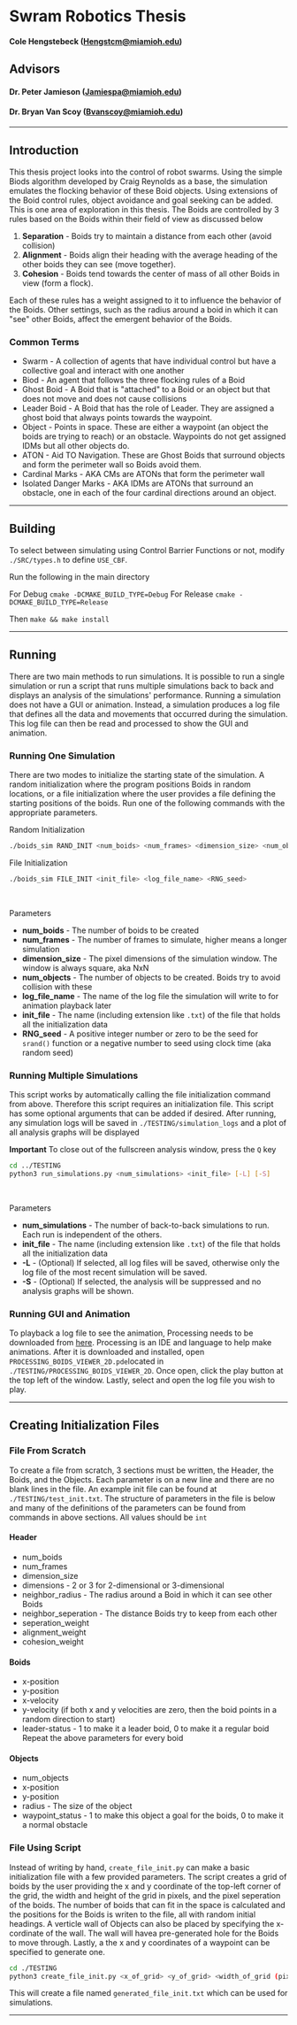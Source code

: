 # Swram Robotics Thesis
#### Cole Hengstebeck (Hengstcm@miamioh.edu)
## Advisors
#### Dr. Peter Jamieson (Jamiespa@miamioh.edu)
#### Dr. Bryan Van Scoy (Bvanscoy@miamioh.edu)

---

## Introduction
This thesis project looks into the control of robot swarms. Using the simple Biods algorithm developed by Craig Reynolds as a base, the simulation emulates the flocking behavior of these Boid objects. Using extensions of the Boid control rules, object avoidance and goal seeking can be added. This is one area of exploration in this thesis. The Boids are controlled by 3 rules based on the Boids within their field of view as discussed below

1. **Separation** - Boids try to maintain a distance from each other (avoid collision)
2. **Alignment** - Boids align their heading with the average heading of the other boids they can see (move together).
3. **Cohesion** - Boids tend towards the center of mass of all other Boids in view (form a flock).

Each of these rules has a weight assigned to it to influence the behavior of the Boids. Other settings, such as the radius around a boid in which it can "see" other Boids, affect the emergent behavior of the Boids.

### Common Terms

- Swarm - A collection of agents that have individual control but have a collective goal and interact with one another
- Biod - An agent that follows the three flocking rules of a Boid
- Ghost Boid - A Boid that is "attached" to a Boid or an object but that does not move and does not cause collisions
- Leader Boid - A Boid that has the role of Leader. They are assigned a ghost boid that always points towards the waypoint.
- Object - Points in space. These are either a waypoint (an object the boids are trying to reach) or an obstacle. Waypoints do not get assigned IDMs but all other objects do.
- ATON - Aid TO Navigation. These are Ghost Boids that surround objects and form the perimeter wall so Boids avoid them.
- Cardinal Marks - AKA CMs are ATONs that form the perimeter wall
- Isolated Danger Marks - AKA IDMs are ATONs that surround an obstacle, one in each of the four cardinal directions around an object.
  

---

## Building


To select between simulating using Control Barrier Functions or not,
modify `./SRC/types.h` to define `USE_CBF`.


Run the following in the main directory

For Debug `cmake -DCMAKE_BUILD_TYPE=Debug`
For Release `cmake -DCMAKE_BUILD_TYPE=Release`

Then `make && make install`

---

## Running

There are two main methods to run simulations. It is possible to run a single simulation or run a script that runs multiple simulations back to back and displays an analysis of the simulations' performance.  Running a simulation does not have a GUI or animation. Instead, a simulation produces a log file that defines all the data and movements that occurred during the simulation. This log file can then be read and processed to show the GUI and animation.

### Running One Simulation

There are two modes to initialize the starting state of the simulation. A random initialization where the program positions Boids in random locations, or a file initialization where the user provides a file defining the starting positions of the boids. Run one of the following commands with the appropriate parameters.

Random Initialization
```bash
./boids_sim RAND_INIT <num_boids> <num_frames> <dimension_size> <num_objects> <log_file_name> <RNG_seed>
```

File Initialization
```bash
./boids_sim FILE_INIT <init_file> <log_file_name> <RNG_seed>
```
<br>

Parameters
- **num_boids** - The number of boids to be created
- **num_frames** - The number of frames to simulate, higher means a longer simulation
- **dimension_size** - The pixel dimensions of the simulation window. The window is always square, aka NxN
- **num_objects** - The number of objects to be created. Boids try to avoid collision with these
- **log_file_name** - The name of the log file the simulation will write to for animation playback later
- **init_file** - The name (including extension like `.txt`) of the file that holds all the initialization data
- **RNG_seed** - A positive integer number or zero to be the seed for `srand()` function or a
  negative number to seed using clock time (aka random seed)


### Running Multiple Simulations

This script works by automatically calling the file initialization command from above. Therefore this script requires an initialization file. This script has some optional arguments that can be added if desired. After running, any simulation logs will be saved in `./TESTING/simulation_logs` and a plot of all analysis graphs will be displayed

**Important** To close out of the fullscreen analysis window, press the `Q` key

```bash
cd ../TESTING
python3 run_simulations.py <num_simulations> <init_file> [-L] [-S]
```
<br>

Parameters
- **num_simulations** - The number of back-to-back simulations to run. Each run is independent of the others.
- **init_file** - The name (including extension like `.txt`) of the file that holds all the initialization data
- **-L** - (Optional) If selected, all log files will be saved, otherwise only the log file of the most recent simulation will be saved.
- **-S** - (Optional) If selected, the analysis will be suppressed and no analysis graphs will be shown.

### Running GUI and Animation

To playback a log file to see the animation, Processing needs to be downloaded from [here](https://processing.org/download). Processing is an IDE and language to help make animations. After it is downloaded and installed, open `PROCESSING_BOIDS_VIEWER_2D.pde`located in `./TESTING/PROCESSING_BOIDS_VIEWER_2D`. Once open, click the play button at the top left of the window. Lastly, select and open the log file you wish to play.

---

## Creating Initialization Files

### File From Scratch

To create a file from scratch, 3 sections must be written, the Header, the Boids, and the Objects. Each parameter is on a new line and there are no blank lines in the file. An example init file can be found at `./TESTING/test_init.txt`. The structure of parameters in the file is below and many of the definitions of the parameters can be found from commands in above sections. All values should be `int`

#### Header

- num_boids
- num_frames
- dimension_size
- dimensions - 2 or 3 for 2-dimensional or 3-dimensional
- neighbor_radius - The radius around a Boid in which it can see other Boids
- neighbor_seperation - The distance Boids try to keep from each other
- seperation_weight
- alignment_weight
- cohesion_weight

#### Boids

- x-position
- y-position
- x-velocity
- y-velocity (if both x and y velocities are zero, then the boid points in a random direction to start)
- leader-status - 1 to make it a leader boid, 0 to make it a regular boid
Repeat the above parameters for every boid

#### Objects

- num_objects
- x-position
- y-position
- radius - The size of the object
- waypoint_status - 1 to make this object a goal for the boids, 0 to make it a normal obstacle

### File Using Script

Instead of writing by hand, `create_file_init.py` can make a basic initialization file with a few provided parameters. The script creates a grid of boids by the user providing the x and y coordinate of the top-left corner of the grid, the width and height of the grid in pixels, and the pixel seperation of the boids. The number of boids that can fit in the space is calculated and the positions for the Boids is writen to the file, all with random initial headings. A verticle wall of Objects can also be placed by specifying the x-cordinate of the wall. The wall will havea pre-generated hole for the Boids to move through. Lastly, a the x and y coordinates of a waypoint can be specified to generate one.

```bash
cd ./TESTING
python3 create_file_init.py <x_of_grid> <y_of_grid> <width_of_grid (pixels)> <height_of_grid (pixels)> <Boid seperation (pixels)> <x_of_wall> <x_of_waypoint> <y_of_waypoint>
```

This will create a file named `generated_file_init.txt` which can be used for simulations.

---